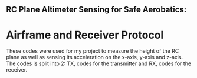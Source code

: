 ## RC Plane Altimeter Sensing for Safe Aerobatics:
# Airframe and Receiver Protocol

These codes were used for my project to measure the height of the RC plane as well as sensing its acceleration on the x-axis, y-axis and z-axis. The codes is split into 2: TX, codes for the transmitter and RX, codes for the receiver.
